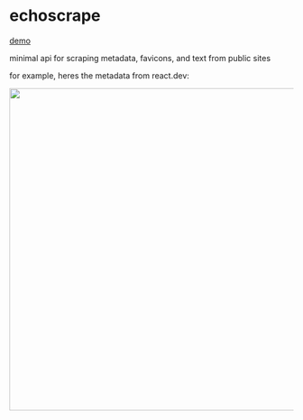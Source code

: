 # echoscrape

[demo](https://wg.tijn.dev/?h=s0nLL8q141JQsMnMKygtUchMsVUqLcpRUiipLEi1VSpJrShRQpKGiBaXJuVmgsRt9CHauWxSMsvAeotSi0tzgFI2%7EkAROwA&c=LYxBCoAgFAX3nuJBtBQyaGOnEbT60K9IIyW8exptZ4ZpTuevNeARwGGspW3WUKfjsYBp34KcDNOaNHzywbG8qBo2Ud5kw6IxqP6IoyiQeP4%7EwK9U17W1ziLjBQ&j=bZFNT8MwDIbv_RVRtEMiTSlwhG0HEBIgPg7jhpAWUq_NlCYldSemqf8dp6UTSJwc2Y9fv3ZM8C2ybYj1rWNLVgTT1eBRfXYQD2twYDBEwRPA5VU24hHazuHfhhIoAel5fbgvBB8ZLrNsFFfU2X3UFqlJgGTLFTtmjI2C1jddKoBCHUnp7exd7bXrgIhpmEL4wpvgkUYQyl3QhfUlJ2QLaCqxqRCb9jLPwVShNVE3JGd3XhWwz2tAXWjU%7Eew4DOs3UmEFXgjSH9xQVLs2eCGnSuJPRn8Zsd5DvHt9eiQbm6HE2KI6X82OqYNmooN%7EkVNmKtq6ZG00S_6DhFLZWpfQc8byE9VMCgWQfdugDZ50mhHYZENIBwsOlAuleFi_PKsWI53Bbg%7ED3znznXNzdiEl4b1URqfbCIgxxGGZfbAFS1v_d9URo4_us28)

minimal api for scraping metadata, favicons, and text from public sites

for example, heres the metadata from react.dev:

<img width="572" src="https://github.com/user-attachments/assets/25a8fa08-dc71-4bc3-8d2e-c12d9d84c673" />

